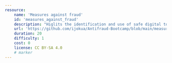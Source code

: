 ```yaml
---
resource:
    name: 'Measures against fraud'
    id: 'measures_against_fraud'
    description: "Higlits the identification and use of safe digital tools in naviagation of online and offline spaces"
    url: 'https://github.com/ijokua/Antifraud-Bootcamp/blob/main/measures_against_fraud.md'
    duration: 20  
    difficulty: 1 
    cost: 0     
    license: CC BY-SA 4.0
    # marker
---
```

